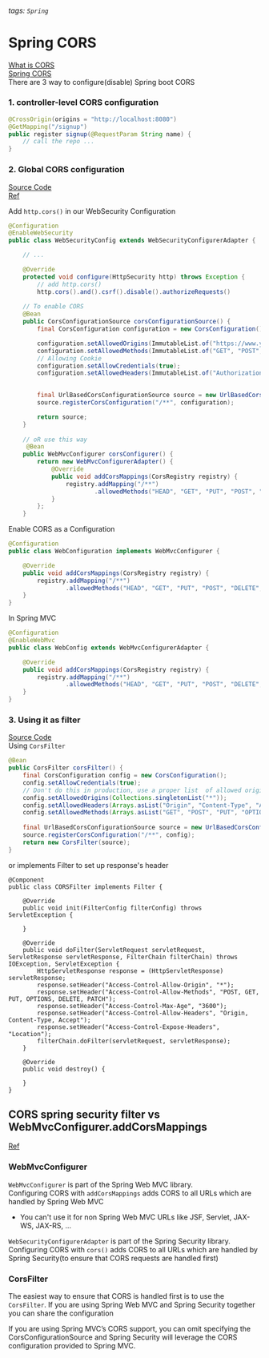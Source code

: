 ###### tags: `Spring`
# Spring CORS
[What is CORS](https://shubo.io/what-is-cors/)  
[Spring CORS](https://spring.io/guides/gs/rest-service-cors/#controller-method-cors-configuration)  
There are 3 way to configure(disable) Spring boot CORS

### 1. controller-level CORS configuration
```java
@CrossOrigin(origins = "http://localhost:8080")
@GetMapping("/signup")
public register signup(@RequestParam String name) {
    // call the repo ...
}
```

### 2. Global CORS configuration

[Source Code](https://stackoverflow.com/questions/44697883/can-you-completely-disable-cors-support-in-spring)  
[Ref](https://stackoverflow.com/questions/36968963/how-to-configure-cors-in-a-spring-boot-spring-security-application)  

Add `http.cors()` in our WebSecurity Configuration
```java
@Configuration
@EnableWebSecurity
public class WebSecurityConfig extends WebSecurityConfigurerAdapter {

    // ...

    @Override
    protected void configure(HttpSecurity http) throws Exception {
        // add http.cors()
        http.cors().and().csrf().disable().authorizeRequests()
        
    // To enable CORS
    @Bean
    public CorsConfigurationSource corsConfigurationSource() {
        final CorsConfiguration configuration = new CorsConfiguration();

        configuration.setAllowedOrigins(ImmutableList.of("https://www.yourdomain.com"));
        configuration.setAllowedMethods(ImmutableList.of("GET", "POST", "PUT", "DELETE"));
        // Allowing Cookie 
        configuration.setAllowCredentials(true);
        configuration.setAllowedHeaders(ImmutableList.of("Authorization", "Cache-Control", "Content-Type"));

        
        final UrlBasedCorsConfigurationSource source = new UrlBasedCorsConfigurationSource();
        source.registerCorsConfiguration("/**", configuration);

        return source;
    }
    
    // oR use this way
     @Bean
    public WebMvcConfigurer corsConfigurer() {
        return new WebMvcConfigurerAdapter() {
            @Override
            public void addCorsMappings(CorsRegistry registry) {
                registry.addMapping("/**")
                        .allowedMethods("HEAD", "GET", "PUT", "POST", "DELETE", "PATCH");
            }
        };
    }

```


Enable CORS as a Configuration
```java
@Configuration
public class WebConfiguration implements WebMvcConfigurer {

    @Override
    public void addCorsMappings(CorsRegistry registry) {
        registry.addMapping("/**")
                .allowedMethods("HEAD", "GET", "PUT", "POST", "DELETE", "PATCH");
    }
}
```
In Spring MVC
```java
@Configuration
@EnableWebMvc
public class WebConfig extends WebMvcConfigurerAdapter {

    @Override
    public void addCorsMappings(CorsRegistry registry) {
        registry.addMapping("/**")
                .allowedMethods("HEAD", "GET", "PUT", "POST", "DELETE", "PATCH");
    }
}
```

### 3. Using it as filter

[Source Code](https://stackoverflow.com/questions/51720552/enabling-cors-globally-in-spring-boot/51721298)  
Using `CorsFilter` 

```java
@Bean
public CorsFilter corsFilter() {
    final CorsConfiguration config = new CorsConfiguration();
    config.setAllowCredentials(true);
    // Don't do this in production, use a proper list  of allowed origins
    config.setAllowedOrigins(Collections.singletonList("*"));
    config.setAllowedHeaders(Arrays.asList("Origin", "Content-Type", "Accept"));
    config.setAllowedMethods(Arrays.asList("GET", "POST", "PUT", "OPTIONS", "DELETE", "PATCH"));
    
    final UrlBasedCorsConfigurationSource source = new UrlBasedCorsConfigurationSource();
    source.registerCorsConfiguration("/**", config);
    return new CorsFilter(source);
}
```

or implements Filter to set up response's header
```java=
@Component
public class CORSFilter implements Filter {

    @Override
    public void init(FilterConfig filterConfig) throws ServletException {

    }

    @Override
    public void doFilter(ServletRequest servletRequest, ServletResponse servletResponse, FilterChain filterChain) throws IOException, ServletException {
        HttpServletResponse response = (HttpServletResponse) servletResponse;
        response.setHeader("Access-Control-Allow-Origin", "*");
        response.setHeader("Access-Control-Allow-Methods", "POST, GET, PUT, OPTIONS, DELETE, PATCH");
        response.setHeader("Access-Control-Max-Age", "3600");
        response.setHeader("Access-Control-Allow-Headers", "Origin, Content-Type, Accept");
        response.setHeader("Access-Control-Expose-Headers", "Location");
        filterChain.doFilter(servletRequest, servletResponse);
    }

    @Override
    public void destroy() {

    }
}
```

## CORS spring security filter vs WebMvcConfigurer.addCorsMappings


[Ref](https://stackoverflow.com/questions/63426010/cors-spring-security-filter-vs-webmvcconfigurer-addcorsmappings)

### WebMvcConfigurer

`WebMvcConfigurer` is part of the Spring Web MVC library.   
Configuring CORS with `addCorsMappings` adds CORS to all URLs which are handled by Spring Web MVC
- You can't use it for non Spring Web MVC URLs like JSF, Servlet, JAX-WS, JAX-RS, ...

`WebSecurityConfigurerAdapter` is part of the Spring Security library.  
Configuring CORS with `cors()` adds CORS to all URLs which are handled by Spring Security(to ensure that CORS requests are handled first)


### CorsFilter

The easiest way to ensure that CORS is handled first is to use the `CorsFilter`.
If you are using Spring Web MVC and Spring Security together you can share the configuration

If you are using Spring MVC’s CORS support, you can omit specifying the CorsConfigurationSource and Spring Security will leverage the CORS configuration provided to Spring MVC.